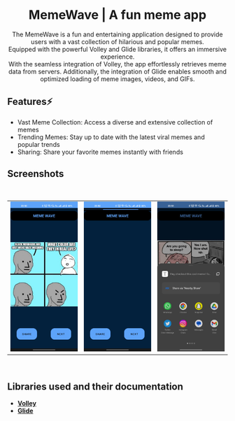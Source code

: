 <div align="center">
        
# MemeWave | A fun meme app
The MemeWave is a fun and entertaining application designed to provide users with a vast collection of hilarious and popular memes.   
Equipped with the powerful Volley and Glide libraries, it offers an immersive experience.  
With the seamless integration of Volley, the app effortlessly retrieves meme data from servers. 
Additionally, the integration of Glide enables smooth and optimized loading of meme images, videos, and GIFs. 
  
</div>

<div align="left">

## Features⚡️

* Vast Meme Collection: Access a diverse and extensive collection of memes
* Trending Memes: Stay up to date with the latest viral memes and popular trends
* Sharing: Share your favorite memes instantly with friends

</div>
<div align="left">

## Screenshots
<br>

<table>
    <tr>
        <td><img src = "/screenshots/1.jpg" ></td>
        <td><img src = "/screenshots/2.jpg" ></td>
        <td><img src = "/screenshots/3.jpg" ></td>
    </tr>
</table>    

<br>

## Libraries used and their documentation

- [**Volley**](https://developer.android.com/training/volley)
- [**Glide**](https://github.com/bumptech/glide)

<br>

</div>

